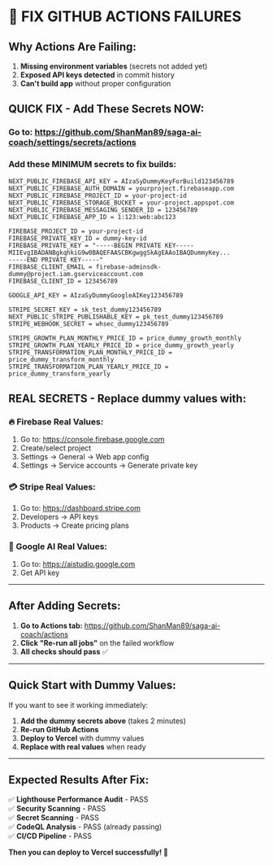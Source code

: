# 🚨 FIX GITHUB ACTIONS FAILURES

## **Why Actions Are Failing:**
1. **Missing environment variables** (secrets not added yet)
2. **Exposed API keys detected** in commit history 
3. **Can't build app** without proper configuration

## **QUICK FIX - Add These Secrets NOW:**

### **Go to:** https://github.com/ShanMan89/saga-ai-coach/settings/secrets/actions

### **Add these MINIMUM secrets to fix builds:**

```
NEXT_PUBLIC_FIREBASE_API_KEY = AIzaSyDummyKeyForBuild123456789
NEXT_PUBLIC_FIREBASE_AUTH_DOMAIN = yourproject.firebaseapp.com
NEXT_PUBLIC_FIREBASE_PROJECT_ID = your-project-id
NEXT_PUBLIC_FIREBASE_STORAGE_BUCKET = your-project.appspot.com
NEXT_PUBLIC_FIREBASE_MESSAGING_SENDER_ID = 123456789
NEXT_PUBLIC_FIREBASE_APP_ID = 1:123:web:abc123

FIREBASE_PROJECT_ID = your-project-id
FIREBASE_PRIVATE_KEY_ID = dummy-key-id
FIREBASE_PRIVATE_KEY = "-----BEGIN PRIVATE KEY-----
MIIEvgIBADANBgkqhkiG9w0BAQEFAASCBKgwggSkAgEAAoIBAQDummyKey...
-----END PRIVATE KEY-----"
FIREBASE_CLIENT_EMAIL = firebase-adminsdk-dummy@project.iam.gserviceaccount.com
FIREBASE_CLIENT_ID = 123456789

GOOGLE_API_KEY = AIzaSyDummyGoogleAIKey123456789

STRIPE_SECRET_KEY = sk_test_dummy123456789
NEXT_PUBLIC_STRIPE_PUBLISHABLE_KEY = pk_test_dummy123456789
STRIPE_WEBHOOK_SECRET = whsec_dummy123456789

STRIPE_GROWTH_PLAN_MONTHLY_PRICE_ID = price_dummy_growth_monthly
STRIPE_GROWTH_PLAN_YEARLY_PRICE_ID = price_dummy_growth_yearly
STRIPE_TRANSFORMATION_PLAN_MONTHLY_PRICE_ID = price_dummy_transform_monthly
STRIPE_TRANSFORMATION_PLAN_YEARLY_PRICE_ID = price_dummy_transform_yearly
```

## **REAL SECRETS - Replace dummy values with:**

### **🔥 Firebase Real Values:**
1. Go to: https://console.firebase.google.com
2. Create/select project
3. Settings → General → Web app config
4. Settings → Service accounts → Generate private key

### **💳 Stripe Real Values:**
1. Go to: https://dashboard.stripe.com
2. Developers → API keys
3. Products → Create pricing plans

### **🤖 Google AI Real Values:**
1. Go to: https://aistudio.google.com
2. Get API key

---

## **After Adding Secrets:**

1. **Go to Actions tab:** https://github.com/ShanMan89/saga-ai-coach/actions
2. **Click "Re-run all jobs"** on the failed workflow
3. **All checks should pass** ✅

---

## **Quick Start with Dummy Values:**

If you want to see it working immediately:
1. **Add the dummy secrets above** (takes 2 minutes)
2. **Re-run GitHub Actions** 
3. **Deploy to Vercel** with dummy values
4. **Replace with real values** when ready

---

## **Expected Results After Fix:**

✅ **Lighthouse Performance Audit** - PASS  
✅ **Security Scanning** - PASS  
✅ **Secret Scanning** - PASS  
✅ **CodeQL Analysis** - PASS (already passing)  
✅ **CI/CD Pipeline** - PASS  

**Then you can deploy to Vercel successfully! 🚀**